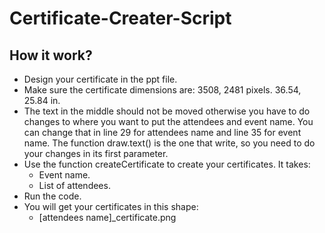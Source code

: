 # Certificate-Creater-Script

## How it work?

- Design your certificate in the ppt file.
- Make sure the certificate dimensions are: 3508, 2481 pixels. 36.54, 25.84 in.
- The text in the middle should not be moved otherwise you have to do changes to where you want to put the attendees and event name. You can change that in line 29 for attendees name and line 35 for event name. The function draw.text() is the one that write, so you need to do your changes in its first parameter.
- Use the function createCertificate to create your certificates. It takes:
    - Event name.
    - List of attendees.
- Run the code.
- You will get your certificates in this shape:
    - [attendees name]_certificate.png

